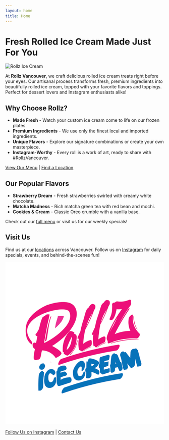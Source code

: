 ```yaml
---
layout: home
title: Home
---
```


# Fresh Rolled Ice Cream Made Just For You

![Rollz Ice Cream](/assets/images/hero-icecream.jpg)

At **Rollz Vancouver**, we craft delicious rolled ice cream treats right before your eyes. Our artisanal process transforms fresh, premium ingredients into beautifully rolled ice cream, topped with your favorite flavors and toppings. Perfect for dessert lovers and Instagram enthusiasts alike!

## Why Choose Rollz?

- **Made Fresh** - Watch your custom ice cream come to life on our frozen plates.
- **Premium Ingredients** - We use only the finest local and imported ingredients.
- **Unique Flavors** - Explore our signature combinations or create your own masterpiece.
- **Instagram-Worthy** - Every roll is a work of art, ready to share with #RollzVancouver.

[View Our Menu](/menu) | [Find a Location](/locations)

## Our Popular Flavors

- **Strawberry Dream** - Fresh strawberries swirled with creamy white chocolate.
- **Matcha Madness** - Rich matcha green tea with red bean and mochi.
- **Cookies & Cream** - Classic Oreo crumble with a vanilla base.

Check out our [full menu](/menu) or visit us for our weekly specials!

## Visit Us

Find us at our [locations](/locations) across Vancouver. Follow us on [Instagram](https://www.instagram.com/rollzicecreams/) for daily specials, events, and behind-the-scenes fun!

![Store Front](/assets/images/store-front.png)

[Follow Us on Instagram](https://www.instagram.com/rollzicecreams/) | [Contact Us](/contact)